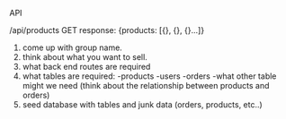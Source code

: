 API

/api/products GET
response: {products: [{}, {}, {}...]}

1. come up with group name.
2. think about what you want to sell.
3. what back end routes are required
4. what tables are required:
   -products
   -users
   -orders
   -what other table might we need (think about the relationship between products and orders)
5. seed database with tables and junk data (orders, products, etc..)
